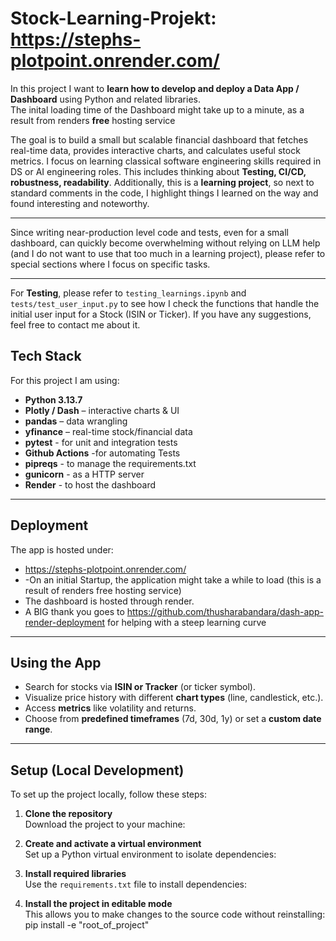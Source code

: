 #  Stock-Learning-Projekt: https://stephs-plotpoint.onrender.com/

In this project I want to **learn how to develop and deploy a Data App / Dashboard** using Python and related libraries.  
The inital loading time of the Dashboard might take up to a minute, as a result from renders **free** hosting service

The goal is to build a small but scalable financial dashboard that fetches real-time data, provides interactive charts, and calculates useful stock metrics. I focus on learning classical software engineering skills required in DS or AI engineering roles. This includes thinking about **Testing, CI/CD, robustness, readability**. Additionally, this is a **learning project**, so next to standard comments in the code, I highlight things I learned on the way and found interesting and noteworthy.

---

Since writing near-production level code and tests, even for a small dashboard, can quickly become overwhelming without relying on LLM help (and I do not want to use that too much in a learning project), please refer to special sections where I focus on specific tasks.

---

For **Testing**, please refer to `testing_learnings.ipynb` and `tests/test_user_input.py` to see how I check the functions that handle the initial user input for a Stock (ISIN or Ticker). If you have any suggestions, feel free to contact me about it.


##  Tech Stack

For this project I am using:

- **Python 3.13.7**
- **Plotly / Dash** – interactive charts & UI
- **pandas** – data wrangling
- **yfinance** – real-time stock/financial data
- **pytest** - for unit and integration tests
- **Github Actions** -for automating Tests
- **pipreqs** - to manage the requirements.txt
- **gunicorn** - as a HTTP server
- **Render** - to host the dashboard
---

##  Deployment

The app is hosted under:
- https://stephs-plotpoint.onrender.com/
- -On an initial Startup, the application might take a while to load (this is a result of renders free hosting service)
- The dashboard is hosted through render. 
- A BIG thank you goes to https://github.com/thusharabandara/dash-app-render-deployment for helping with a steep learning curve

---

##  Using the App

- Search for stocks via **ISIN or Tracker** (or ticker symbol).  
- Visualize price history with different **chart types** (line, candlestick, etc.).  
- Access **metrics** like volatility and returns.  
- Choose from **predefined timeframes** (7d, 30d, 1y) or set a **custom date range**.  

---

##  Setup (Local Development)

To set up the project locally, follow these steps:

1. **Clone the repository**  
   Download the project to your machine:

2. **Create and activate a virtual environment**  
Set up a Python virtual environment to isolate dependencies:


3. **Install required libraries**  
Use the `requirements.txt` file to install dependencies:

4. **Install the project in editable mode**  
This allows you to make changes to the source code without reinstalling:
pip install -e "root_of_project"
